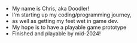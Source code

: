 - My name is Chris, aka Doodler!
- I'm starting up my coding/programming journey,
- as well as getting my feet wet in game dev.
- My hope is to have a playable game prototype
- Finished and playable by mid-2024!

<!---
itsdoodler/itsdoodler is a ✨ special ✨ repository because its `README.md` (this file) appears on your GitHub profile.
You can click the Preview link to take a look at your changes.
--->
